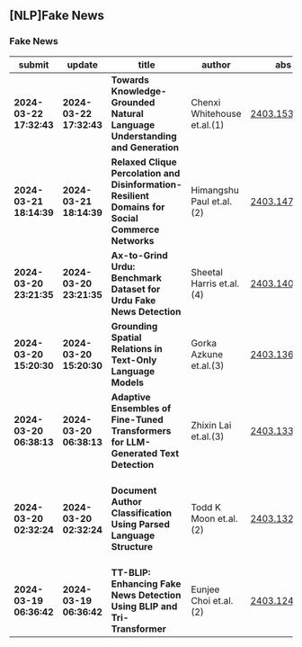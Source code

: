 ## [NLP]Fake News 

### Fake News

| submit | update | title | author | abs | PDF | code | cates | journal |
|---|---|---|---|---|---|---|---|---|
|**2024-03-22 17:32:43**|**2024-03-22 17:32:43**|**Towards Knowledge-Grounded Natural Language Understanding and Generation**|Chenxi Whitehouse et.al.(1)|[2403.15364v1](http://arxiv.org/abs/2403.15364v1)|[gotoRead](http://arxiv.org/pdf/2403.15364v1)|null|cs.CL|null|
|**2024-03-21 18:14:39**|**2024-03-21 18:14:39**|**Relaxed Clique Percolation and Disinformation-Resilient Domains for   Social Commerce Networks**|Himangshu Paul et.al.(2)|[2403.14767v1](http://arxiv.org/abs/2403.14767v1)|[gotoRead](http://arxiv.org/pdf/2403.14767v1)|null|cs.SI|null|
|**2024-03-20 23:21:35**|**2024-03-20 23:21:35**|**Ax-to-Grind Urdu: Benchmark Dataset for Urdu Fake News Detection**|Sheetal Harris et.al.(4)|[2403.14037v1](http://arxiv.org/abs/2403.14037v1)|[gotoRead](http://arxiv.org/pdf/2403.14037v1)|**[link](https://github.com/sheetal83/ax-to-grind-urdu-dataset)**|cs.CL, cs.AI|null|
|**2024-03-20 15:20:30**|**2024-03-20 15:20:30**|**Grounding Spatial Relations in Text-Only Language Models**|Gorka Azkune et.al.(3)|[2403.13666v1](http://arxiv.org/abs/2403.13666v1)|[gotoRead](http://arxiv.org/pdf/2403.13666v1)|**[link](https://github.com/gazkune/spatiallm)**|cs.CL|null|
|**2024-03-20 06:38:13**|**2024-03-20 06:38:13**|**Adaptive Ensembles of Fine-Tuned Transformers for LLM-Generated Text   Detection**|Zhixin Lai et.al.(3)|[2403.13335v1](http://arxiv.org/abs/2403.13335v1)|[gotoRead](http://arxiv.org/pdf/2403.13335v1)|null|cs.LG, cs.AI|null|
|**2024-03-20 02:32:24**|**2024-03-20 02:32:24**|**Document Author Classification Using Parsed Language Structure**|Todd K Moon et.al.(2)|[2403.13253v1](http://arxiv.org/abs/2403.13253v1)|[gotoRead](http://arxiv.org/pdf/2403.13253v1)|null|cs.CL, eess.AS|International Journal on Natural Language Computing (IJNLC), Feb.   24, 2024|
|**2024-03-19 06:36:42**|**2024-03-19 06:36:42**|**TT-BLIP: Enhancing Fake News Detection Using BLIP and Tri-Transformer**|Eunjee Choi et.al.(2)|[2403.12481v1](http://arxiv.org/abs/2403.12481v1)|[gotoRead](http://arxiv.org/pdf/2403.12481v1)|null|cs.LG, cs.CV|null|
